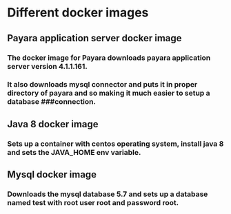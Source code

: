 # Different docker images
## Payara application server docker image
### The docker image for Payara downloads payara application server version 4.1.1.161. 
### It also downloads **mysql connector** and puts it in proper directory of payara and so making it much easier to setup a database ###connection.

## Java 8 docker image
### Sets up a container with **centos** operating system, install java 8 and sets the JAVA_HOME env variable.

## Mysql docker image
### Downloads the mysql database 5.7 and sets up a database named **test** with root user **root** and password **root**.  
